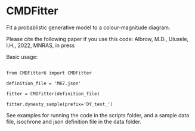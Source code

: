 # CMDFitter
Fit a probablistic generative model to a colour-magnitude diagram.

Please cite the following paper if you use this code:
  Albrow, M.D., Ulusele, I.H., 2022, MNRAS, in press


Basic usage:

```

from CMDFitter6 import CMDFitter

definition_file = 'M67.json'

fitter = CMDFitter(definition_file)

fitter.dynesty_sample(prefix='DY_test_')

```

See examples for running the code in the scripts folder, and a sample data file, isochrone and json definition file in the data folder.


 




  
